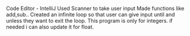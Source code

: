 Code Editor - IntelliJ
Used Scanner to take user input
Made functions like add,sub..
Created an infinite loop so that user can give input until and unless they want to exit the loop.
This program is only for integers. if needed i can also update it for float.
